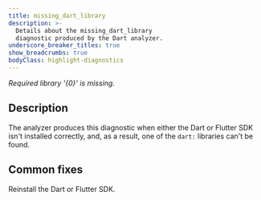```yaml
---
title: missing_dart_library
description: >-
  Details about the missing_dart_library
  diagnostic produced by the Dart analyzer.
underscore_breaker_titles: true
show_breadcrumbs: true
bodyClass: highlight-diagnostics
---
```


_Required library '{0}' is missing._

## Description

The analyzer produces this diagnostic when either the Dart or Flutter SDK
isn't installed correctly, and, as a result, one of the `dart:` libraries
can't be found.

## Common fixes

Reinstall the Dart or Flutter SDK.
